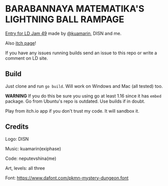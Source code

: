 # BARABANNAYA MATEMATIKA'S LIGHTNING BALL RAMPAGE
[Entry for LD Jam 49](https://ldjam.com/events/ludum-dare/49/lightning-ball-rampage) made by [@kuamarin](https://github.com/kuamarin), DISN and me.

Also [itch page](https://neputevshina.itch.io/lbr)!

If you have any issues running builds send an issue to this repo or write a comment on LD site.
## Build
Just clone and run `go build`. Will work on Windows and Mac (all tested) too. 

**WARNING** If you do this be sure you using go at least 1.16 since it has `embed` package. Go from Ubuntu's repo is outdated. Use builds if in doubt. 

Play from itch.io app if you don't trust my code. It will sandbox it.
## Credits
Logo: DISN

Music: kuamarin(exiphase)

Code: neputevshina(me)

Art, levels: all three

Font: https://www.dafont.com/pkmn-mystery-dungeon.font
